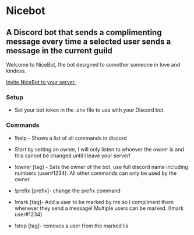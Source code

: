 # **Nicebot**
 
 ## A Discord bot that sends a complimenting message every time a selected user sends a message in the current guild
  Welcome to NiceBot, the bot designed to somother someone in love and kindess.
  
  [Invite NiceBot to your server.](https://discord.com/api/oauth2/authorize?client_id=932044161580933131&permissions=68608&scope=bot)
  
 ### **Setup**

 - Set your bot token in the .env file to use with your Discord bot.
 
 ### **Commands**
 - !help - Shows a list of all commands in discord
 
- Start by setting an owner, I will only listen to whoever the owner is and this cannot be changed until I leave your server!

- !owner [tag] - Sets the owner of the bot, use full discord name including numbers (user#1234). All other commands can only be used by the owner.

- !prefix [prefix]- change the prefix command

- !mark [tag]- Add a user to be marked by me so I compliment them whenever they send a message! Multiple users can be marked. (!mark user#1234)

- !stop [tag]- removes a user from the marked lis
